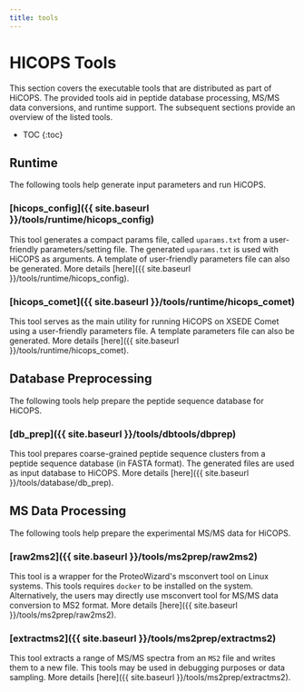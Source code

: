 ```yaml
---
title: tools
---
```


# HICOPS Tools

This section covers the executable tools that are distributed as part of HiCOPS. The provided tools aid in peptide database processing, MS/MS data conversions, and runtime support. The subsequent sections provide an overview of the listed tools.

* TOC
{:toc}

## Runtime
The following tools help generate input parameters and run HiCOPS.

### [hicops_config]({{ site.baseurl }}/tools/runtime/hicops_config)
This tool generates a compact params file, called `uparams.txt` from a user-friendly parameters/setting file. The generated `uparams.txt` is used with HiCOPS as arguments. A template of user-friendly parameters file can also be generated. More details [here]({{ site.baseurl }}/tools/runtime/hicops_config).

### [hicops_comet]({{ site.baseurl }}/tools/runtime/hicops_comet)
This tool serves as the main utility for running HiCOPS on XSEDE Comet using a user-friendly parameters file. A template parameters file can also be generated. More details [here]({{ site.baseurl }}/tools/runtime/hicops_comet).

## Database Preprocessing
The following tools help prepare the peptide sequence database for HiCOPS.

### [db_prep]({{ site.baseurl }}/tools/dbtools/dbprep)
This tool prepares coarse-grained peptide sequence clusters from a peptide sequence database (in FASTA format). The generated files are used as input database to HiCOPS. More details [here]({{ site.baseurl }}/tools/database/db_prep).

## MS Data Processing
The following tools help prepare the experimental MS/MS data for HiCOPS.

### [raw2ms2]({{ site.baseurl }}/tools/ms2prep/raw2ms2)
This tool is a wrapper for the ProteoWizard's msconvert tool on Linux systems. This tools requires `docker` to be installed on the system. Alternatively, the users may directly use msconvert tool for MS/MS data conversion to MS2 format. More details [here]({{ site.baseurl }}/tools/ms2prep/raw2ms2).

### [extractms2]({{ site.baseurl }}/tools/ms2prep/extractms2)
This tool extracts a range of MS/MS spectra from an `MS2` file and writes them to a new file. This tools may be used in debugging purposes or data sampling. More details [here]({{ site.baseurl }}/tools/ms2prep/extractms2).
